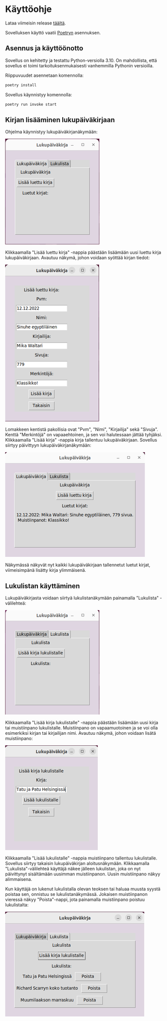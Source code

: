 # Käyttöohje

Lataa viimeisin release
[täältä](https://github.com/tovento/ot-harjoitustyo/releases).

Sovelluksen käyttö vaatii [Poetryn](https://python-poetry.org/) asennuksen.

## Asennus ja käyttöönotto

Sovellus on kehitetty ja testattu Python-versiolla 3.10. On mahdollista, että sovellus ei toimi tarkoituksenmukaisesti vanhemmilla Pythonin versioilla.

Riippuvuudet asennetaan komennolla:

```bash
poetry install
```

Sovellus käynnistyy komennolla:

```bash
poetry run invoke start
```

## Kirjan lisääminen lukupäiväkirjaan

Ohjelma käynnistyy lukupäiväkirjanäkymään:

![](./kuvat/kayttoohje-lukupaivakirjanakyma.png)

Klikkaamalla "Lisää luettu kirja" -nappia päästään lisäämään uusi luettu kirja
lukupäiväkirjaan. Avautuu näkymä, johon voidaan syöttää kirjan tiedot:

![](./kuvat/kayttoohje-kirjan-lisaaminen.png)

Lomakkeen kentistä pakollisia ovat "Pvm", "Nimi", "Kirjailija" sekä "Sivuja".
Kenttä "Merkintöjä" on vapaaehtoinen, ja sen voi halutessaan jättää tyhjäksi. Klikkaamalla "Lisää kirja" -nappia kirja tallentuu lukupäiväkirjaan. Sovellus
siirtyy päivittyyn lukupäiväkirjanäkymään:

![](./kuvat/kayttoohje-paivitetty-lukupaivakirja.png)

Näkymässä näkyvät nyt kaikki lukupäiväkirjaan tallennetut luetut kirjat,
viimeisimpänä lisätty kirja ylimmäisenä.

## Lukulistan käyttäminen

Lukupäiväkirjasta voidaan siirtyä lukulistanäkymään painamalla "Lukulista"
-välilehteä:

![](./kuvat/kayttoohje-lukulistanakyma.png)

Klikkaamalla "Lisää kirja lukulistalle" -nappia päästään lisäämään uusi
kirja tai muistiinpano lukulistalle. Muistiinpano on vapaamuotoinen ja se voi
olla esimerkiksi kirjan tai kirjailijan nimi.  Avautuu näkymä, johon voidaan lisätä
muistiinpano:

![](./kuvat/kayttoohje-muistiinpanon-lisaaminen.png)

Klikkaamalla "Lisää lukulistalle" -nappia muistiinpano tallentuu lukulistalle.
Sovellus siirtyy takaisin lukupäiväkirjan aloitusnäkymään. Klikkaamalla
"Lukulista"-välilehteä käyttäjä näkee jälleen lukulistan, joka on nyt
päivittynyt sisältämään uusimman muistiinpanon. Uusin muistiinpano näkyy
alimmaisena.

Kun käyttäjä on lukenut lukulistalla olevan teoksen tai haluaa muusta syystä poistaa
sen, onnistuu se lukulistanäkymässä. Jokaisen muistiinpanon vieressä näkyy
"Poista"-nappi, jota painamalla muistiinpano poistuu lukulistalta:

![](./kuvat/kayttoohje-paivitetty-lukulista.png)
